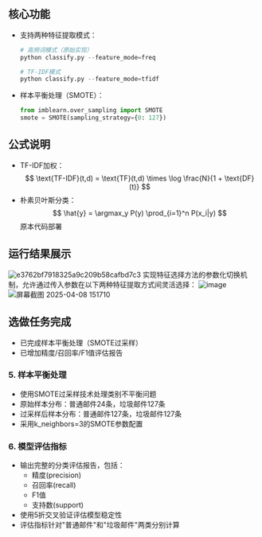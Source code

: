 ## 核心功能
- 支持两种特征提取模式：
  ```python
  # 高频词模式（原始实现）
  python classify.py --feature_mode=freq
  
  # TF-IDF模式
  python classify.py --feature_mode=tfidf
  ```
- 样本平衡处理（SMOTE）：
  ```python
  from imblearn.over_sampling import SMOTE
  smote = SMOTE(sampling_strategy={0: 127})
  ```

## 公式说明
- TF-IDF加权：  
  $$ \text{TF-IDF}(t,d) = \text{TF}(t,d) \times \log \frac{N}{1 + \text{DF}(t)} $$
- 朴素贝叶斯分类：  
  $$ \hat{y} = \argmax_y P(y) \prod_{i=1}^n P(x_i|y) $$
  原本代码部署

## 运行结果展示
![e3762bf7918325a9c209b58cafbd7c3](https://github.com/user-attachments/assets/af8e8bb4-bbd7-48a3-bdfe-76657f63873e)
实现特征选择方法的参数化切换机制，允许通过传入参数在以下两种特征提取方式间灵活选择：
![image](https://github.com/user-attachments/assets/f3249459-763e-48ad-9013-69a0617f0011)
![屏幕截图 2025-04-08 151710](https://github.com/user-attachments/assets/e1812f81-7b3d-4abe-97fd-157c4773ce8b)

## 选做任务完成
- 已完成样本平衡处理（SMOTE过采样）  
- 已增加精度/召回率/F1值评估报告  

### 5. 样本平衡处理
- 使用SMOTE过采样技术处理类别不平衡问题
- 原始样本分布：普通邮件24条，垃圾邮件127条
- 过采样后样本分布：普通邮件127条，垃圾邮件127条
- 采用k_neighbors=3的SMOTE参数配置

### 6. 模型评估指标
- 输出完整的分类评估报告，包括：
  - 精度(precision)
  - 召回率(recall) 
  - F1值
  - 支持数(support)
- 使用5折交叉验证评估模型稳定性
- 评估指标针对"普通邮件"和"垃圾邮件"两类分别计算
